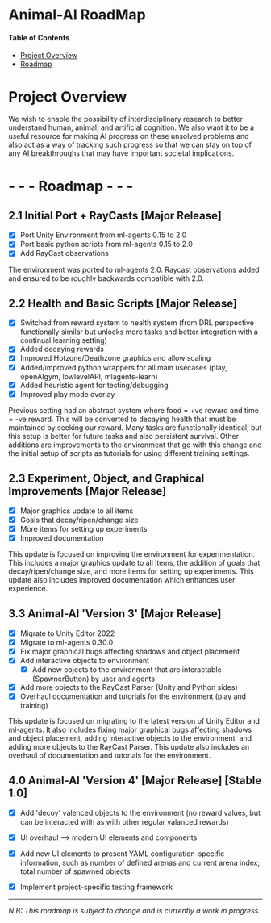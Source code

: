 # Animal-AI RoadMap

#### Table of Contents

* [Project Overview](#overview)
* [Roadmap](#roadmap)


# Project Overview

We wish to enable the possibility of interdisciplinary research to better understand human, animal, and artificial cognition. We also want it to be a useful resource for making AI progress on these unsolved problems and also act as a way of tracking such progress so that we can stay on top of any AI breakthroughs that may have important societal implications.

# - - - Roadmap - - - 

## 2.1 Initial Port + RayCasts  [Major Release]

* [x] Port Unity Environment from ml-agents 0.15 to 2.0
* [x] Port basic python scripts from ml-agents 0.15 to 2.0
* [x] Add RayCast observations

The environment was ported to ml-agents 2.0. Raycast observations added and ensured to be roughly backwards compatible with 2.0.

## 2.2 Health and Basic Scripts  [Major Release]

* [x] Switched from reward system to health system (from DRL perspective functionally similar but unlocks more tasks and better integration with a continual learning setting)
* [x] Added decaying rewards
* [x] Improved Hotzone/Deathzone graphics and allow scaling
* [x] Added/improved python wrappers for all main usecases (play, openAIgym, lowlevelAPI, mlagents-learn)
* [x] Added heuristic agent for testing/debugging
* [x] Improved play mode overlay

Previous setting had an abstract system where food = +ve reward and time = -ve reward. This will be converted to decaying health that must be maintained by seeking our reward. Many tasks are functionally identical, but this setup is better for future tasks and also persistent survival. Other additions are improvements to the environment that go with this change and the initial setup of scripts as tutorials for using different training settings.

## 2.3 Experiment, Object, and Graphical Improvements  [Major Release]

* [x] Major graphics update to all items
* [x] Goals that decay/ripen/change size
* [x] More items for setting up experiments
* [x] Improved documentation

This update is focused on improving the environment for experimentation. This includes a major graphics update to all items, the addition of goals that decay/ripen/change size, and more items for setting up experiments. This update also includes improved documentation which enhances user experience.

## 3.3 Animal-AI 'Version 3' [Major Release]

* [x] Migrate to Unity Editor 2022
* [x] Migrate to ml-agents 0.30.0
* [x] Fix major graphical bugs affecting shadows and object placement
* [x] Add interactive objects to environment
    - [x] Add new objects to the environment that are interactable (SpawnerButton) by user and agents
* [x] Add more objects to the RayCast Parser (Unity and Python sides) 
* [x] Overhaul documentation and tutorials for the environment (play and training)

This update is focused on migrating to the latest version of Unity Editor and ml-agents. It also includes fixing major graphical bugs affecting shadows and object placement, adding interactive objects to the environment, and adding more objects to the RayCast Parser. This update also includes an overhaul of documentation and tutorials for the environment.

## 4.0 Animal-AI 'Version 4' [Major Release] [Stable 1.0]

* [x] Add 'decoy' valenced objects to the environment (no reward values, but can be interacted with as with other regular valanced rewards)
* [x] UI overhaul --> modern UI elements and components
* [x] Add new UI elements to present YAML configuration-specific information, such as number of defined arenas and current arena index; total number of spawned objects
* [x] Implement project-specific testing framework


---

_N.B: This roadmap is subject to change and is currently a work in progress._
